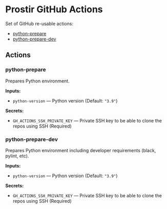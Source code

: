 # Prostir GitHub Actions

Set of GitHub re-usable actions:

* [python-prepare](#python-prepare)
* [python-prepare-dev](#python-prepare-dev)

## Actions

### python-prepare

Prepares Python environment.

**Inputs:**

* `python-version` — Python version (Default: `"3.9"`)

**Secrets:**

* `GH_ACTIONS_SSH_PRIVATE_KEY` — Private SSH key to be able to clone the repos using SSH (Required)

### python-prepare-dev

Prepares Python environment including developer requirements (black, pylint, etc).

**Inputs:**

* `python-version` — Python version (Default: `"3.9"`)

**Secrets:**

* `GH_ACTIONS_SSH_PRIVATE_KEY` — Private SSH key to be able to clone the repos using SSH (Required)
